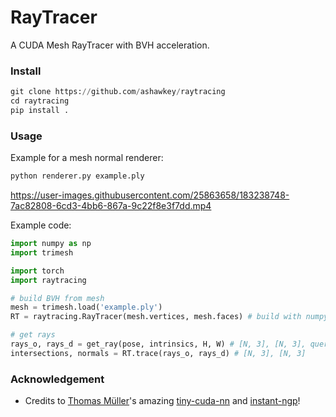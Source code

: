 # RayTracer

A CUDA Mesh RayTracer with BVH acceleration.

### Install

```python
git clone https://github.com/ashawkey/raytracing
cd raytracing
pip install .
```

### Usage

Example for a mesh normal renderer:

```bash
python renderer.py example.ply
```

https://user-images.githubusercontent.com/25863658/183238748-7ac82808-6cd3-4bb6-867a-9c22f8e3f7dd.mp4

Example code:

```python
import numpy as np
import trimesh

import torch
import raytracing

# build BVH from mesh
mesh = trimesh.load('example.ply')
RT = raytracing.RayTracer(mesh.vertices, mesh.faces) # build with numpy.ndarray

# get rays
rays_o, rays_d = get_ray(pose, intrinsics, H, W) # [N, 3], [N, 3], query with torch.Tensor (on cuda)
intersections, normals = RT.trace(rays_o, rays_d) # [N, 3], [N, 3]
```



### Acknowledgement

* Credits to [Thomas Müller](https://tom94.net/)'s amazing [tiny-cuda-nn](https://github.com/NVlabs/tiny-cuda-nn) and [instant-ngp](https://github.com/NVlabs/instant-ngp)!
